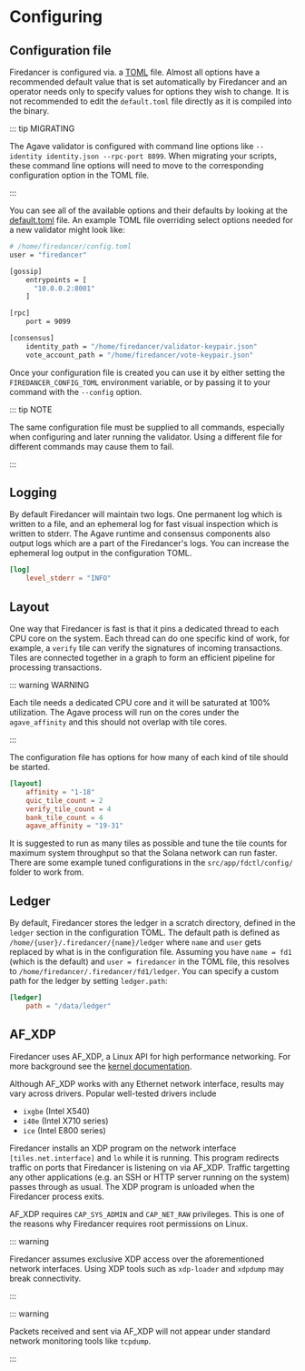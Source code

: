 # Configuring

## Configuration file
Firedancer is configured via. a [TOML](https://toml.io/en/) file. Almost
all options have a recommended default value that is set automatically
by Firedancer and an operator needs only to specify values for options
they wish to change. It is not recommended to edit the `default.toml`
file directly as it is compiled into the binary.

::: tip MIGRATING

The Agave validator is configured with command line options like
`--identity identity.json --rpc-port 8899`. When migrating your scripts,
these command line options will need to move to the corresponding
configuration option in the TOML file.

:::

You can see all of the available options and their defaults by looking
at the [default.toml](https://github.com/firedancer-io/firedancer/blob/main/src/app/fdctl/config/default.toml)
file. An example TOML file overriding select options needed for a new
validator might look like:

```sh [bash]
# /home/firedancer/config.toml
user = "firedancer"

[gossip]
    entrypoints = [
      "10.0.0.2:8001"
    ]

[rpc]
    port = 9099

[consensus]
    identity_path = "/home/firedancer/validator-keypair.json"
    vote_account_path = "/home/firedancer/vote-keypair.json"
```

Once your configuration file is created you can use it by either
setting the `FIREDANCER_CONFIG_TOML` environment variable, or by
passing it to your command with the `--config` option.

::: tip NOTE

The same configuration file must be supplied to all commands, especially
when configuring and later running the validator. Using a different file
for different commands may cause them to fail.

:::

## Logging
By default Firedancer will maintain two logs. One permanent log which is
written to a file, and an ephemeral log for fast visual inspection which
is written to stderr. The Agave runtime and consensus components also
output logs which are a part of the Firedancer's logs. You can increase
the ephemeral log output in the configuration TOML.

```toml
[log]
    level_stderr = "INFO"
```

## Layout
One way that Firedancer is fast is that it pins a dedicated thread to
each CPU core on the system. Each thread can do one specific kind of
work, for example, a `verify` tile can verify the signatures of incoming
transactions. Tiles are connected together in a graph to form an
efficient pipeline for processing transactions.

::: warning WARNING

Each tile needs a dedicated CPU core and it will be saturated at 100%
utilization. The Agave process will run on the cores under the
`agave_affinity` and this should not overlap with tile cores. 

:::

The configuration file has options for how many of each kind of tile
should be started.


```toml
[layout]
    affinity = "1-18"
    quic_tile_count = 2
    verify_tile_count = 4
    bank_tile_count = 4
    agave_affinity = "19-31"
```

It is suggested to run as many tiles as possible and tune the tile
counts for maximum system throughput so that the Solana network can run
faster.  There are some example tuned configurations in the
`src/app/fdctl/config/` folder to work from.

## Ledger
By default, Firedancer stores the ledger in a scratch directory, defined
in the `ledger` section in the configuration TOML. The default path is
defined as `/home/{user}/.firedancer/{name}/ledger` where `name` and
`user` gets replaced by what is in the configuration file. Assuming you
have `name = fd1` (which is the default) and `user = firedancer` in the TOML
file, this resolves to `/home/firedancer/.firedancer/fd1/ledger`. You
can specify a custom path for the ledger by setting `ledger.path`:

```toml
[ledger]
    path = "/data/ledger"
```

## AF_XDP

Firedancer uses AF_XDP, a Linux API for high performance networking.
For more background see the [kernel documentation](https://www.kernel.org/doc/html/next/networking/af_xdp.html).

Although AF_XDP works with any Ethernet network interface, results may
vary across drivers.  Popular well-tested drivers include
- `ixgbe` (Intel X540)
- `i40e` (Intel X710 series)
- `ice` (Intel E800 series)

Firedancer installs an XDP program on the network interface
`[tiles.net.interface]` and `lo` while it is running.  This program 
redirects traffic on ports that Firedancer is listening on via AF_XDP.
Traffic targetting any other applications (e.g. an SSH or HTTP server
running on the system) passes through as usual.  The XDP program is
unloaded when the Firedancer process exits.

AF_XDP requires `CAP_SYS_ADMIN` and `CAP_NET_RAW` privileges.  This is
one of the reasons why Firedancer requires root permissions on Linux.

::: warning

Firedancer assumes exclusive XDP access over the aforementioned network
interfaces. Using XDP tools such as `xdp-loader` and `xdpdump` may 
break connectivity.

:::

::: warning

Packets received and sent via AF_XDP will not appear under standard
network monitoring tools like `tcpdump`.

:::
